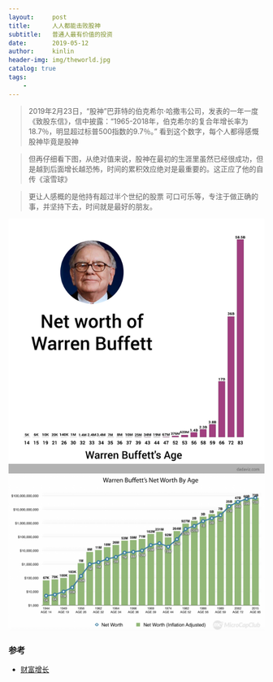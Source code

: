 ```yaml
---
layout:     post
title:      人人都能击败股神
subtitle:   普通人最有价值的投资
date:       2019-05-12
author:     kinlin
header-img: img/theworld.jpg
catalog: true
tags:                            
    - 
---
```


> 2019年2月23日，“股神”巴菲特的伯克希尔·哈撒韦公司，发表的一年一度《致股东信》，信中披露：“1965-2018年，伯克希尔的复合年增长率为18.7％，明显超过标普500指数的9.7％。”
> 看到这个数字，每个人都得感慨股神毕竟是股神

> 但再仔细看下图，从绝对值来说，股神在最初的生涯里虽然已经很成功，但是越到后面增长越恐怖，时间的累积效应绝对是最重要的。这正应了他的自传《滚雪球》

> 更让人感概的是他持有超过半个世纪的股票 可口可乐等，专注于做正确的事，并坚持下去，时间就是最好的朋友。

![warren worth](/img/text_img/warren-buffett-worth.png)
![warren worth year](/img/text_img/warren-buffett-worth-by-year.png)


### 参考
* [财富增长](http://www.twoeggz.com/news/14246697.html)
